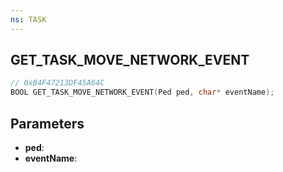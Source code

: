 ```yaml
---
ns: TASK
---
```

## GET_TASK_MOVE_NETWORK_EVENT

```c
// 0xB4F47213DF45A64C
BOOL GET_TASK_MOVE_NETWORK_EVENT(Ped ped, char* eventName);
```

## Parameters
* **ped**:
* **eventName**:
